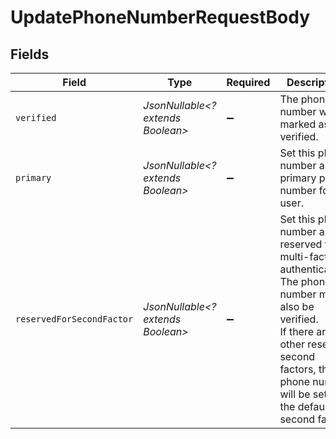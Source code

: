 # UpdatePhoneNumberRequestBody


## Fields

| Field                                                                                                                                                                                                                | Type                                                                                                                                                                                                                 | Required                                                                                                                                                                                                             | Description                                                                                                                                                                                                          |
| -------------------------------------------------------------------------------------------------------------------------------------------------------------------------------------------------------------------- | -------------------------------------------------------------------------------------------------------------------------------------------------------------------------------------------------------------------- | -------------------------------------------------------------------------------------------------------------------------------------------------------------------------------------------------------------------- | -------------------------------------------------------------------------------------------------------------------------------------------------------------------------------------------------------------------- |
| `verified`                                                                                                                                                                                                           | *JsonNullable<? extends Boolean>*                                                                                                                                                                                    | :heavy_minus_sign:                                                                                                                                                                                                   | The phone number will be marked as verified.                                                                                                                                                                         |
| `primary`                                                                                                                                                                                                            | *JsonNullable<? extends Boolean>*                                                                                                                                                                                    | :heavy_minus_sign:                                                                                                                                                                                                   | Set this phone number as the primary phone number for the user.                                                                                                                                                      |
| `reservedForSecondFactor`                                                                                                                                                                                            | *JsonNullable<? extends Boolean>*                                                                                                                                                                                    | :heavy_minus_sign:                                                                                                                                                                                                   | Set this phone number as reserved for multi-factor authentication.<br/>The phone number must also be verified.<br/>If there are no other reserved second factors, the phone number will be set as the default second factor. |